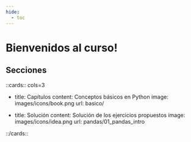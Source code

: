 ```yaml
---
hide:
  - toc
---
```



# Bienvenidos al curso!


## Secciones

::cards:: cols=3

- title: Capítulos
  content: Conceptos básicos en Python
  image: images/icons/book.png
  url: basico/

- title: Solución
  content: Solución de los ejercicios propuestos
  image: images/icons/idea.png
  url: pandas/01_pandas_intro


::/cards::


